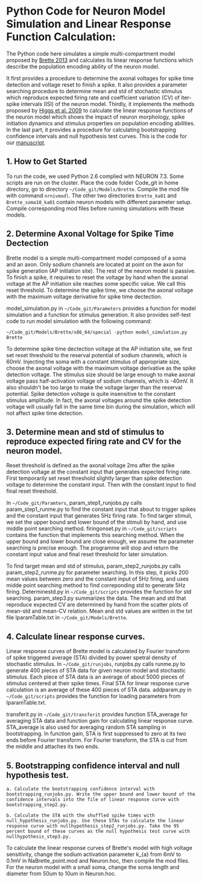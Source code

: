 # Python Code for Neuron Model Simulation and Linear Response Function Calculation:

The Python code here simulates a simple multi-compartment model proposed by [Brette 2013](https://journals.plos.org/ploscompbiol/article?id=10.1371/journal.pcbi.1003338) and calculates its linear response functions which describe the population encoding ability of the neuron model. 

It first provides a procedure to determine the axonal voltages for spike time detection and voltage reset to finish a spike. It also provides a parameter searching procedure to determine mean and std of stochastic stimulus which reproduce expected firing rate and coefficient variation (CV) of iter-spike intervals (ISI) of the neuron model. Thirdly, it implements the methods proposed by [Higgs et al. 2009](http://www.jneurosci.org/content/29/5/1285.long) to calculate the linear response functions of the neuron model which shows the impact of neuron morphology, spike initiation dynamics and stimulus properties on population encoding abilities. In the last part, it provides a procedure for calculating bootstrapping confidence intervals and null hypothesis test curves. This is the code for our [manuscript](https://arxiv.org/abs/1807.00509). 

## 1. How to Get Started

To run the code, we used Python 2.6 complied with NEURON 7.3. Some scripts are run on the cluster. Place the code folder Code_git in home directory, go to directory ```~/Code_git/Models/Brette```. Compile the mod file with command ```nrnivmodl```. The other two directories ```Brette_ka01``` and ```Brette_soma10_ka01``` contain neuron models with different parameter setup. Compile corresponding mod files before running simulations with these models. 

## 2. Determine Axonal Voltage for Spike Time Dectection

Brette model is a simple multi-compartment model composed of a soma and an axon. Only sodium channels are located at point on the axon for spike generation (AP initiation site). The rest of the neuron model is passive. To finish a spike, it requires to reset the voltage by hand when the axonal voltage at the AP initiation site reaches some specific value. We call this reset threshold. To determine the spike time, we choose the axonal voltage with the maximum voltage derivative for spike time dectection.

model_simulation.py in ```~/Code_git/Parameters``` provides a function for model simulation and a function for stimulus generation. It also provides self-test code to run model simulation with the following command:

```
~/Code_git/Models/Brette/x86_64/special -python model_simulation.py Brette
```
To determine spike time dectection voltage at the AP initiation site, we first set reset threshold to the reserval potential of sodium channels, which is 60mV. Injecting the soma with a constant stimulus of appropriate size, choose the axonal voltage with the maximum voltage derivative as the spike detection voltage. The stimulus size should be large enough to make axonal voltage pass half-activation voltage of sodium channels, which is -40mV. It also shouldn't be too large to make the voltage larger than the reserval potential. Spike detection voltage is quite insensitive to the constant stimulus amplitude. In fact, the axonal voltages around the spike detection voltage will usually fall in the same time bin during the simulation, which will not affect spike time detection.


## 3. Determine mean and std of stimulus to reproduce expected firing rate and CV for the neuron model. 

Reset threshold is defined as the axonal voltage 2ms after the spike detection voltage at the constant input that generates expected firing rate. First temporarily set reset threshold slightly larger than spike detection voltage to determine the constant input. Then with the constant input to find final reset threshold.

In ```~/Code_git/Paramters```, param_step1_runjobs.py calls param_step1_runme.py to find the constant input that about to trigger spikes and the constant input that generates 5Hz firing rate. To find targer stimuli, we set the upper bound and lower bound of the stimuli by hand, and use middle point searching method. firingonset.py in ```~/Code_git/scripts``` contains the function that implements this searching method. When the upper bound and lower bound are close enough, we assume the parameter searching is precise enough. The programme will stop and return the constant input value and final reset threshold for later simulation.
    
To find target mean and std of stimulus, param_step2_runjobs.py calls param_step2_runme.py for parameter searching. In this step, it picks 200 mean values between zero and the constant input of 5Hz firing, and uses midde point searching method to find correponding std to generate 5Hz firing. Determinestd.py in ```~/Code_git/scripts``` provides the function for std searching. param_step3.py summarizes the data. The mean and std that reproduce expected CV are determined by hand from the scatter plots of mean-std and mean-CV relation. Mean and std values are written in the txt file IparamTable.txt in ```~/Code_git/Models/Brette```.
    
## 4. Calculate linear response curves.

Linear response curves of Brette model is calculated by Fourier transform of spike triggered average (STA) divided by power spetral density of stochastic stimulus. In ```~/Code_git/runjobs```, runjobs.py calls runme.py to generate 400 pieces of STA data for given neuron model and stochastic stimulus. Each piece of STA data is an average of about 5000 pieces of stimulus centered at their spike times. Final STA for linear response curve calculation is an average of these 400 pieces of STA data. addparam.py in ```~/Code_git/scripts``` provides the function for loading parameters from IparamTable.txt.

transferit.py in ```~/Code_git/transferit``` provides function STA_average for averaging STA data and function gain for calculating linear response curve. STA_average is also used for averaging random STA sampling in bootstrapping. In function gain, STA is first suppressed to zero at its two ends before Fourier transform. For Fourier transform, the STA is cut from the middle and attaches its two ends.  

## 5. Bootstrapping confidence interval and null hypothesis test.

    a. Calculate the bootstrapping confidence interval with bootstrapping_runjobs.py. Write the upper bound and lower bound of the confidence intervals into the file of linear response curve with bootstrapping_step2.py.

    b. Calculate the STA with the shuffled spike times with null_hypothesis_runjobs.py. Use these STAs to calculate the linear response curve with nullhypothesis_step2_runjobs.py. Take the 95 percent bound of these curves as the null hypothesis test curve with nullhypothesis_step3.py.

To calculate the linear response curves of Brette's model with high voltage sensitivity, change the sodium activation parameter k_{a} from 6mV to 0.1mV in NaBrette_point.mod and Neuron.hoc, then compile the mod files. For the neuron model with a small soma, change the soma length and diameter from 50um to 10um in Neuron.hoc.
